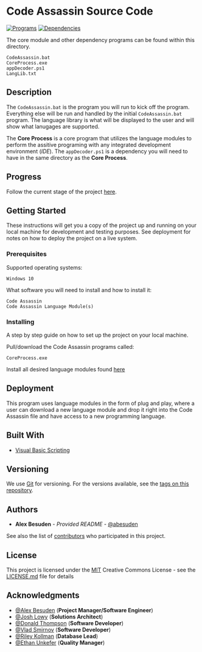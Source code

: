 # Code Assassin Source Code

[![Programs](https://img.shields.io/badge/Programs-1-informational.svg)](https://github.com/Abesuden/Software-Engineering/blob/master/src/CoreProcess.exe)
[![Dependencies](https://img.shields.io/badge/Dependencies-3-informational.svg)](https://github.com/Abesuden/Software-Engineering/blob/master/src/appDecoder.ps1)

The core module and other dependency programs can be found within this directory.

```
CodeAssassin.bat
CoreProcess.exe
appDecoder.ps1
LangLib.txt
```
## Description

The `CodeAssassin.bat` is the program you will run to kick off the program. Everything else will be run and handled by the initial `CodeAssassin.bat` program. The language library is what will be displayed to the user and will show what lanugages are supported.

The **Core Process** is a core program that utilizes the language modules to perform the assitive programing with any integrated development environment (*IDE*). The `appDecoder.ps1` is a dependency you will need to have in the same directory as the **Core Process**.

## Progress

Follow the current stage of the project [here](https://github.com/Abesuden/Software-Engineering/projects/1).

## Getting Started

These instructions will get you a copy of the project up and running on your local machine for development and testing purposes. See deployment for notes on how to deploy the project on a live system.

### Prerequisites

Supported operating systems:

```
Windows 10
```

What software you will need to install and how to install it:

```
Code Assassin
Code Assassin Language Module(s)
```

### Installing

A step by step guide on how to set up the project on your local machine.

Pull/download the Code Assassin programs called:

```
CoreProcess.exe
```

Install all desired language modules found [here](https://github.com/Abesuden/Software-Engineering/tree/master/languageModules)

## Deployment

This program uses language modules in the form of plug and play, where a user can download a new language module and drop it right into the Code Assassin file and have access to a new programming language.

## Built With

* [Visual Basic Scripting](https://ss64.com/vb/)

## Versioning

We use [Git](https://git-scm.com/doc) for versioning. For the versions available, see the [tags on this repository](https://github.com/software-engineering/tags).

## Authors

* **Alex Besuden** - *Provided README* - [@abesuden](https://github.com/abesuden)

See also the list of [contributors](https://github.com/abesuden/software-engineering/contributors) who participated in this project.

## License

This project is licensed under the [MIT](LICENSE.md) Creative Commons License - see the [LICENSE.md](LICENSE.md) file for details

## Acknowledgments

* [@Alex Besuden](https://github.com/abesuden) (**Project Manager/Software Engineer**)
* [@Josh Lowy](https://github.com/DLJ42) (**Solutions Architect**)
* [@Donald Thompson](https://github.com/dthompsonii) (**Software Developer**)
* [@Vlad Smirnov](https://github.com/Pr0vlad) (**Software Developer**)
* [@Riley Kollman](https://github.com/kr-1) (**Database Lead**)
* [@Ethan Unkefer](https://github.com/eunkefer) (**Quality Manager**)
